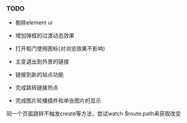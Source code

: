 ### TODO
* 剔除element ui
* 增加弹框的过渡动态效果
* 打开柜门使用图标(对浏览效果不影响)
* 主变退出到外景的链接
* 链接到新的站点功能


* 完成跳转链接热点
* 完成图片轮播插件和单张图片的显示

同一个页面跳转不触发create等方法，尝试watch $route.path来获取改变
